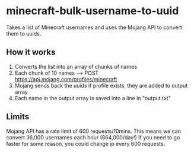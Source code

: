 # minecraft-bulk-username-to-uuid
Takes a list of Minecraft usernames and uses the Mojang API to convert them to uuids. 

## How it works
1. Converts the list into an array of chunks of names
2. Each chunk of 10 names --> POST https://api.mojang.com/profiles/minecraft
3. Mojang sends back the uuids if profile exists, they are added to output array
4. Each name in the output array is saved into a line in "output.txt"

## Limits
Mojang API has a rate limit of 600 requests/10mins. This means we can convert 36,000 usernames each hour (864,000/day!)
If you need to go faster for some reason, you could change ip every 600 requests.
